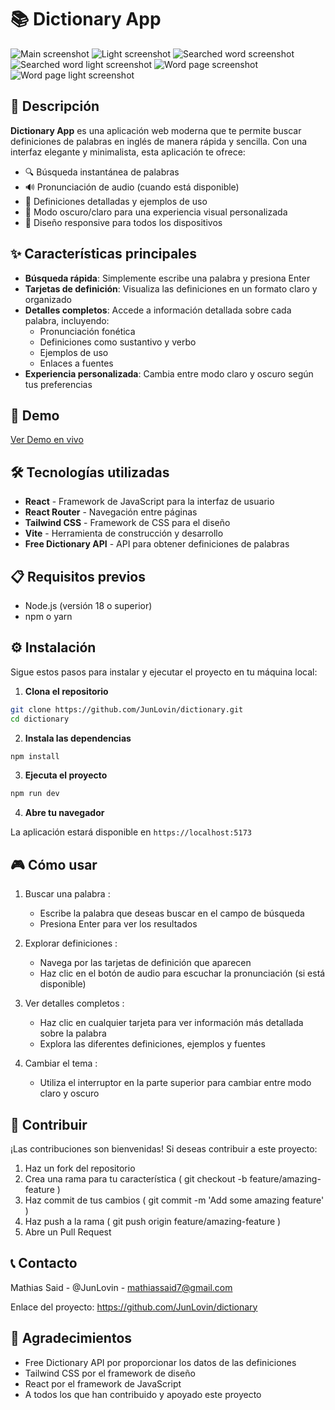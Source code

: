 # 📚 Dictionary App

![Main screenshot](./public/screenshotHero.png)
![Light screenshot](./public/screenshotHeroLightMode.png)
![Searched word screenshot](./public/screenshotSearchedWord.png)
![Searched word light screenshot](./public/searchedWordLightScreenshot.png)
![Word page screenshot](./public/screenshotWord.png)
![Word page light screenshot](./public/wordPageLightScreenshot.png)

## 🌟 Descripción

**Dictionary App** es una aplicación web moderna que te permite buscar definiciones de palabras en inglés de manera rápida y sencilla. Con una interfaz elegante y minimalista, esta aplicación te ofrece:

- 🔍 Búsqueda instantánea de palabras
- 🔊 Pronunciación de audio (cuando está disponible)
- 📝 Definiciones detalladas y ejemplos de uso
- 🌙 Modo oscuro/claro para una experiencia visual personalizada
- 📱 Diseño responsive para todos los dispositivos

## ✨ Características principales

- **Búsqueda rápida**: Simplemente escribe una palabra y presiona Enter
- **Tarjetas de definición**: Visualiza las definiciones en un formato claro y organizado
- **Detalles completos**: Accede a información detallada sobre cada palabra, incluyendo:
  - Pronunciación fonética
  - Definiciones como sustantivo y verbo
  - Ejemplos de uso
  - Enlaces a fuentes
- **Experiencia personalizada**: Cambia entre modo claro y oscuro según tus preferencias

## 🚀 Demo

[Ver Demo en vivo](https://dictionary-eosin-theta.vercel.app/)

## 🛠️ Tecnologías utilizadas

- **React** - Framework de JavaScript para la interfaz de usuario
- **React Router** - Navegación entre páginas
- **Tailwind CSS** - Framework de CSS para el diseño
- **Vite** - Herramienta de construcción y desarrollo
- **Free Dictionary API** - API para obtener definiciones de palabras

## 📋 Requisitos previos

- Node.js (versión 18 o superior)
- npm o yarn

## ⚙️ Instalación

Sigue estos pasos para instalar y ejecutar el proyecto en tu máquina local:

1. **Clona el repositorio**

```bash
git clone https://github.com/JunLovin/dictionary.git
cd dictionary
```

2. **Instala las dependencias**

```bash
npm install
```

3. **Ejecuta el proyecto**

```bash
npm run dev
```

4. **Abre tu navegador**

La aplicación estará disponible en `https://localhost:5173`

## 🎮 Cómo usar

1. Buscar una palabra :
   
   - Escribe la palabra que deseas buscar en el campo de búsqueda
   - Presiona Enter para ver los resultados
2. Explorar definiciones :
   
   - Navega por las tarjetas de definición que aparecen
   - Haz clic en el botón de audio para escuchar la pronunciación (si está disponible)
3. Ver detalles completos :
   
   - Haz clic en cualquier tarjeta para ver información más detallada sobre la palabra
   - Explora las diferentes definiciones, ejemplos y fuentes
4. Cambiar el tema :
   
   - Utiliza el interruptor en la parte superior para cambiar entre modo claro y oscuro

## 🤝 Contribuir

¡Las contribuciones son bienvenidas! Si deseas contribuir a este proyecto:

1. Haz un fork del repositorio
2. Crea una rama para tu característica ( git checkout -b feature/amazing-feature )
3. Haz commit de tus cambios ( git commit -m 'Add some amazing feature' )
4. Haz push a la rama ( git push origin feature/amazing-feature )
5. Abre un Pull Request

## 📞 Contacto

Mathias Said - @JunLovin - mathiassaid7@gmail.com

Enlace del proyecto: https://github.com/JunLovin/dictionary

## 🙏 Agradecimientos

- Free Dictionary API por proporcionar los datos de las definiciones
- Tailwind CSS por el framework de diseño
- React por el framework de JavaScript
- A todos los que han contribuido y apoyado este proyecto
